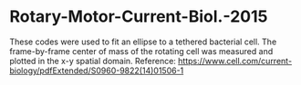 # Rotary-Motor-Current-Biol.-2015
These codes were used to fit an ellipse to a tethered bacterial cell. The frame-by-frame center of mass of the rotating cell was measured and plotted in the x-y spatial domain.
Reference: https://www.cell.com/current-biology/pdfExtended/S0960-9822(14)01506-1 
